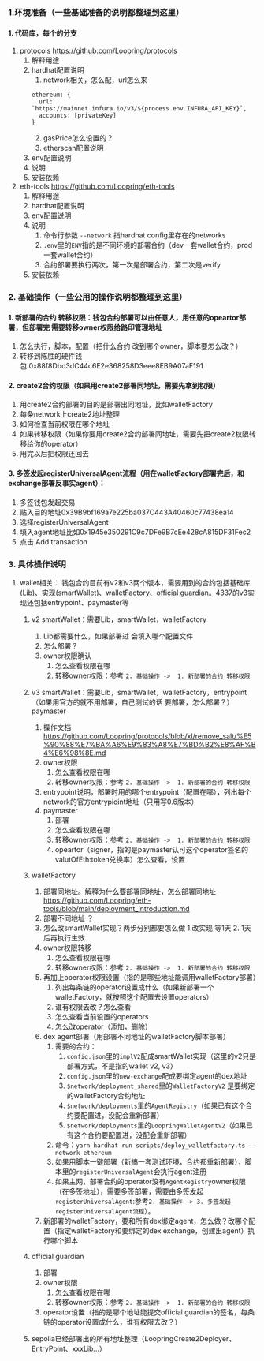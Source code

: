 ### 1.环境准备（一些基础准备的说明都整理到这里）
#### 1. 代码库，每个的分支 
1. protocols   https://github.com/Loopring/protocols  
   1. 解释用途
   2. hardhat配置说明
      1. network相关，怎么配，url怎么来
      ```
      ethereum: {
        url: `https://mainnet.infura.io/v3/${process.env.INFURA_API_KEY}`,
        accounts: [privateKey]
      }
      ```
      2. gasPrice怎么设置的？
      3. etherscan配置说明
   3. env配置说明
   4. 说明
   5. 安装依赖
2. eth-tools  https://github.com/Loopring/eth-tools
   1. 解释用途
   2. hardhat配置说明
   3. env配置说明
   4. 说明 
      1. 命令行参数 `--network` 指hardhat config里存在的networks
      2. `.env`里的`ENV`指的是不同环境的部署合约（dev一套wallet合约，prod一套wallet合约）
      3. 合约部署要执行两次，第一次是部署合约，第二次是verify
   5. 安装依赖

### 2. 基础操作（一些公用的操作说明都整理到这里）
#### 1. 新部署的合约 转移权限：钱包合约部署可以由任意人，用任意的opeartor部署，但部署完 需要转移owner权限给路印管理地址
   1. 怎么执行，脚本，配置（把什么合约 改到哪个owner，脚本要怎么改？）
   2. 转移到陈胜的硬件钱包:0x88f8Dbd3dC44c6E2e368258D3eee8EB9A07aF191
#### 2. create2合约权限（如果用create2部署同地址，需要先拿到权限） 
   1. 用create2合约部署的目的是部署出同地址，比如walletFactory
   2. 每条network上create2地址整理
   3. 如何检查当前权限在哪个地址
   4. 如果转移权限（如果你要用create2合约部署同地址，需要先把create2权限转移给你的operator）
   5. 用完以后把权限还回去
#### 3. 多签发起registerUniversalAgent流程（用在walletFactory部署完后，和exchange部署反事实agent）：
   1. 多签钱包发起交易
   2. 贴入目的地址0x39B9bf169a7e225ba037C443A40460c77438ea14
   3. 选择registerUniversalAgent
   4. 填入agent地址比如0x1945e350291C9c7DFe9B7cEe428cA815DF31Fec2
   5. 点击 Add transaction

### 3. 具体操作说明
   1. wallet相关：
      钱包合约目前有v2和v3两个版本，需要用到的合约包括基础库(Lib)、实现(smartWallet)、walletFactory、official guardian。4337的v3实现还包括entrypoint、paymaster等
      1. v2 smartWallet：需要Lib，smartWallet，walletFactory
         1. Lib都需要什么，如果部署过 会填入哪个配置文件
         2. 怎么部署？
         3. owner权限确认
            1. 怎么查看权限在哪
            2. 转移owner权限：参考 `2. 基础操作 ->  1. 新部署的合约 转移权限`
      2. v3 smartWallet：需要Lib，smartWallet，walletFactory，entrypoint（如果用官方的就不用部署，自己测试的话 要部署，怎么部署？）paymaster
         1. 操作文档 https://github.com/Loopring/protocols/blob/xl/remove_salt/%E5%90%88%E7%BA%A6%E9%83%A8%E7%BD%B2%E8%AF%B4%E6%98%8E.md
         2. owner权限        
            1. 怎么查看权限在哪
            2. 转移owner权限：参考 `2. 基础操作 ->  1. 新部署的合约 转移权限`   
         3. entrypoint说明，部署时用的哪个entrypoint（配置在哪），列出每个network的官方entrypioint地址（只用写0.6版本）
         4. paymaster
            1. 部署
            2. 怎么查看权限在哪
            3. 转移owner权限：参考 `2. 基础操作 ->  1. 新部署的合约 转移权限`
            4. opeartor（signer，指的是paymaster认可这个operator签名的valutOfEth:token兑换率）怎么查看，设置
           
      3. walletFactory
         1. 部署同地址。解释为什么要部署同地址，怎么部署同地址 https://github.com/Loopring/eth-tools/blob/main/deployment_introduction.md
         2. 部署不同地址 ？
         3. 怎么改smartWallet实现？两步分别都要怎么做 1.改实现 等1天 2. 1天后再执行生效 
         4. owner权限转移
            1. 怎么查看权限在哪
            2. 转移owner权限：参考 `2. 基础操作 ->  1. 新部署的合约 转移权限`
         5. 再加上operator权限设置（指的是哪些地址能调用walletFactory部署）
            1. 列出每条链的operator设置成什么（如果新部署一个walletFactory，就按照这个配置去设置operators）
            2. 谁有权限去改？怎么查看
            3. 怎么查看当前设置的operators
            4. 怎么改operator（添加，删除）
         6. dex agent部署（用部署不同地址的walletFactory脚本部署）
            1. 需要的合约：
               1. `config.json`里的`implV2`配成smartWallet实现（这里的v2只是部署方式，不是指的wallet v2, v3）
               2. `config.json`里的`new-exchange`配成要绑定agent的dex地址
               3. `$network/deployment_shared`里的`WalletFactoryV2` 是要绑定的walletFactory合约地址
               4. `$network/deployments`里的`AgentRegistry`（如果已有这个合约要配置进，没配会重新部署）
               5. `$network/deployments`里的`LoopringWalletAgentV2`（如果已有这个合约要配置进，没配会重新部署）
            3. 命令：`yarn hardhat run scripts/deploy_walletfactory.ts --network ethereum`
            4. 如果用脚本一键部署（新搞一套测试环境，合约都重新部署），脚本里的`registerUniversalAgent`会执行agent注册
            5. 如果主网，部署合约的operator没有`AgentRegistry`owner权限（在多签地址），需要多签部署，需要由多签发起`registerUniversalAgent`:参考`2. 基础操作 -> 3. 多签发起registerUniversalAgent流程`）。
         7. 新部署的walletFactory，要和所有dex绑定agent，怎么做？改哪个配置（指定walletFactory和要绑定的dex exchange，创建出agent）执行哪个脚本
      4. official guardian
         1. 部署
         2. owner权限
            1. 怎么查看权限在哪
            2. 转移owner权限：参考 `2. 基础操作 ->  1. 新部署的合约 转移权限`  
         3. operator设置（指的是哪个地址能提交official guardian的签名，每条链的operator设置成什么，谁有权限去改？）
      5. sepolia已经部署出的所有地址整理（LoopringCreate2Deployer、EntryPoint、xxxLib...）
